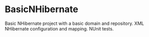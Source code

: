 # BasicNHibernate
Basic NHibernate project with a basic domain and repository. XML NHibernate configuration and mapping. NUnit tests.
